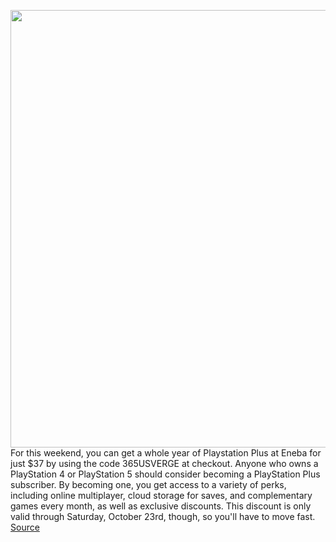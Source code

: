 <img src='https://cdn.vox-cdn.com/thumbor/q3PgT_fqwhrb_f3PQ8NL_idqzQY=/0x0:2040x1360/1200x800/filters:focal(603x574:929x900)/cdn.vox-cdn.com/uploads/chorus_image/image/70035082/vpavic_4278_20201030_0292.0.jpg' width='700px' /><br/>
For this weekend, you can get a whole year of Playstation Plus at Eneba for just $37 by using the code 365USVERGE at checkout. Anyone who owns a PlayStation 4 or PlayStation 5 should consider becoming a PlayStation Plus subscriber. By becoming one, you get access to a variety of perks, including online multiplayer, cloud storage for saves, and complementary games every month, as well as exclusive discounts. This discount is only valid through Saturday, October 23rd, though, so you'll have to move fast.
<a href='https://www.theverge.com/good-deals/2021/10/23/22740302/playstation-plus-corsair-keyboard-logitech-mouse-sony-amazon-echo-deal-sale'> Source <a/>